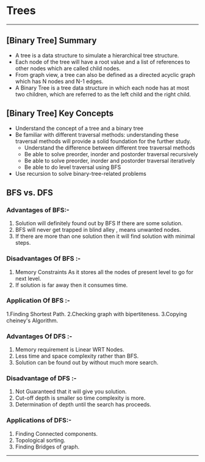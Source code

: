 # Trees

---

## [Binary Tree] Summary
* A tree is a data structure to simulate a hierarchical tree structure.
* Each node of the tree will have a root value and a list of references to other nodes which are called child nodes. 
* From graph view, a tree can also be defined as a directed acyclic graph which has N nodes and N-1 edges.
* A Binary Tree is a tree data structure in which each node has at most two children, which are referred to as the left child and the right child.

## [Binary Tree] Key Concepts
* Understand the concept of a tree and a binary tree
* Be familiar with different traversal methods: understanding these traversal methods will provide a solid foundation for the further study.
  * Understand the difference between different tree traversal methods
  * Be able to solve preorder, inorder and postorder traversal recursively
  * Be able to solve preorder, inorder and postorder traversal iteratively
  * Be able to do level traversal using BFS
* Use recursion to solve binary-tree-related problems

## BFS vs. DFS
### Advantages of  BFS:-
1. Solution will definitely found out by BFS If there are some solution.
2. BFS will never get trapped in blind alley , means unwanted nodes.
3. If there are more than one solution then it will find solution with minimal steps.
### Disadvantages Of BFS :-
1. Memory Constraints As it stores all the nodes of present level to go for next level.
2. If solution is far away then it consumes time.
### Application Of BFS :-
1.Finding Shortest Path.
2.Checking graph with bipertiteness.
3.Copying cheiney's Algorithm.
### Advantages Of DFS :-
1. Memory requirement is Linear WRT Nodes.
2. Less time and space complexity rather than BFS.
3. Solution can be found out by without much more search.
### Disadvantage of DFS :-
1. Not Guaranteed that it will give you solution.
2. Cut-off depth is smaller so time complexity is more.
3. Determination of depth until the search has proceeds.
### Applications of DFS:-
1. Finding Connected components.
2. Topological sorting.
3. Finding Bridges of graph.

---